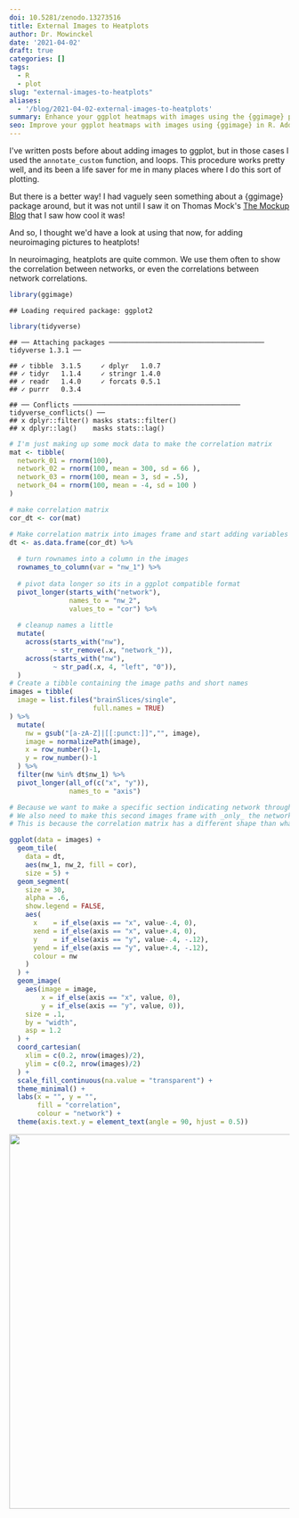 ```yaml
---
doi: 10.5281/zenodo.13273516
title: External Images to Heatplots
author: Dr. Mowinckel
date: '2021-04-02'
draft: true
categories: []
tags:
  - R
  - plot
slug: "external-images-to-heatplots"
aliases:
  - '/blog/2021-04-02-external-images-to-heatplots'
summary: Enhance your ggplot heatmaps with images using the {ggimage} package. This guide explores adding neuroimaging pictures to heatplots, replacing tedious custom annotations with a more efficient method. Learn how to integrate {ggimage} to visualize correlation matrices alongside network images.
seo: Improve your ggplot heatmaps with images using {ggimage} in R. Add neuroimaging pictures to heatplots for better visualization.
---
```


I've written posts before about adding images to ggplot, but in those cases I used the `annotate_custom` function, and loops. This procedure works pretty well, and its been a life saver for me in many places where I do this sort of plotting.

But there is a better way! I had vaguely seen something about a {ggimage} package around, but it was not until I saw it on Thomas Mock's [The Mockup Blog](https://themockup.blog/posts/2020-10-11-embedding-images-in-ggplot/) that I saw how cool it was! 

And so, I thought we'd have a look at using that now, for adding neuroimaging pictures to heatplots!

In neuroimaging, heatplots are quite common. We use them often to show the correlation between networks, or even the correlations between network correlations.


```r
library(ggimage)
```

```
## Loading required package: ggplot2
```

```r
library(tidyverse)
```

```
## ── Attaching packages ─────────────────────────────────────── tidyverse 1.3.1 ──
```

```
## ✓ tibble  3.1.5     ✓ dplyr   1.0.7
## ✓ tidyr   1.1.4     ✓ stringr 1.4.0
## ✓ readr   1.4.0     ✓ forcats 0.5.1
## ✓ purrr   0.3.4
```

```
## ── Conflicts ────────────────────────────────────────── tidyverse_conflicts() ──
## x dplyr::filter() masks stats::filter()
## x dplyr::lag()    masks stats::lag()
```

```r
# I'm just making up some mock data to make the correlation matrix
mat <- tibble(
  network_01 = rnorm(100),
  network_02 = rnorm(100, mean = 300, sd = 66 ),
  network_03 = rnorm(100, mean = 3, sd = .5),
  network_04 = rnorm(100, mean = -4, sd = 100 )
)

# make correlation matrix
cor_dt <- cor(mat)

# Make correlation matrix into images frame and start adding variables
dt <- as.data.frame(cor_dt) %>% 
  
  # turn rownames into a column in the images
  rownames_to_column(var = "nw_1") %>%
  
  # pivot data longer so its in a ggplot compatible format
  pivot_longer(starts_with("network"),
               names_to = "nw_2",
               values_to = "cor") %>% 
  
  # cleanup names a little
  mutate(
    across(starts_with("nw"), 
           ~ str_remove(.x, "network_")),
    across(starts_with("nw"), 
           ~ str_pad(.x, 4, "left", "0")),
  ) 
# Create a tibble containing the image paths and short names
images = tibble(
  image = list.files("brainSlices/single", 
                     full.names = TRUE)
) %>% 
  mutate(
    nw = gsub("[a-zA-Z]|[[:punct:]]","", image),
    image = normalizePath(image),
    x = row_number()-1,
    y = row_number()-1
  ) %>% 
  filter(nw %in% dt$nw_1) %>% 
  pivot_longer(all_of(c("x", "y")),
               names_to = "axis")

# Because we want to make a specific section indicating network through colour,
# We also need to make this second images frame with _only_ the network images.
# This is because the correlation matrix has a different shape than what we use for other graphs

ggplot(data = images) + 
  geom_tile(
    data = dt, 
    aes(nw_1, nw_2, fill = cor),
    size = 5) +
  geom_segment(
    size = 30,
    alpha = .6,
    show.legend = FALSE,
    aes(
      x    = if_else(axis == "x", value-.4, 0), 
      xend = if_else(axis == "x", value+.4, 0),
      y    = if_else(axis == "y", value-.4, -.12), 
      yend = if_else(axis == "y", value+.4, -.12),
      colour = nw
    )
  ) +
  geom_image(
    aes(image = image,
        x = if_else(axis == "x", value, 0), 
        y = if_else(axis == "y", value, 0)),
    size = .1,
    by = "width", 
    asp = 1.2
  ) + 
  coord_cartesian(
    xlim = c(0.2, nrow(images)/2),
    ylim = c(0.2, nrow(images)/2)
  ) +
  scale_fill_continuous(na.value = "transparent") +
  theme_minimal() +
  labs(x = "", y = "",
       fill = "correlation",
       colour = "network") +
  theme(axis.text.y = element_text(angle = 90, hjust = 0.5))
```

<img src="{{< blogdown/postref >}}index_files/figure-html/unnamed-chunk-1-1.png" width="672" />

